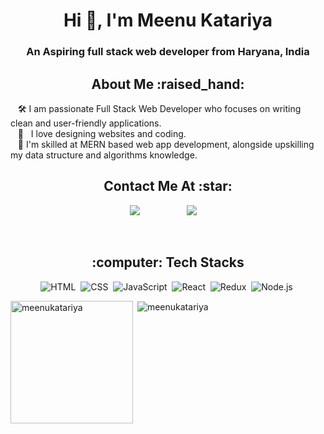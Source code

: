 <h1 align="center">Hi 👋, I'm Meenu Katariya</h1>
<h3 align="center">An Aspiring full stack web developer from Haryana, India</h3>



<h2 align="center">About Me :raised_hand:</h2>


 &nbsp;&nbsp;&nbsp;:hammer_and_wrench: I am passionate Full Stack Web Developer who focuses on writing clean
and user-friendly applications.
<br/>
&nbsp;&nbsp;&nbsp;:heartbeat: &nbsp; I love designing websites and coding.
<br/>
&nbsp;&nbsp;&nbsp;:seedling: I'm skilled at MERN based web app development, alongside upskilling my data structure and algorithms knowledge.
<br/>


<!-- &nbsp;&nbsp;&nbsp;&nbsp;&nbsp;&nbsp;&nbsp;&nbsp;&nbsp;Portfolio: https://gayathry-portfolio.vercel.app/ -->









<h2 align="center">Contact Me At :star:</h2>

<p align="center">
   <a href="mailto:meenukatariya2330@gmail.com?subject=Olá%20Bruno%20Tacca"><img src="https://img.shields.io/badge/gmail-%23D14836.svg?&style=for-the-badge&logo=gmail&logoColor=white" /></a>&nbsp;&nbsp;&nbsp;&nbsp;&nbsp;&nbsp;&nbsp;&nbsp;
  <a /></a>&nbsp;&nbsp;&nbsp;&nbsp;
  <a/></a>&nbsp;&nbsp;&nbsp;&nbsp;
  <a href="https://linkedin.com/in/meenukatariya"><img src="https://img.shields.io/badge/linkedin-%230077B5.svg?&style=for-the-badge&logo=linkedin&logoColor=white" /></a>&nbsp;&nbsp;&nbsp;&nbsp;
 </p> 

<br/>



<h2 align="center">:computer: Tech Stacks </h2>
<div align="center">
  
  ![HTML](https://img.shields.io/badge/html5%20-%23E34F26.svg?&style=for-the-badge&logo=html5&logoColor=white)&nbsp;
  ![CSS](https://img.shields.io/badge/css3%20-%231572B6.svg?&style=for-the-badge&logo=css3&logoColor=white)&nbsp;
  ![JavaScript](https://img.shields.io/badge/javascript%20-%23323330.svg?&style=for-the-badge&logo=javascript&logoColor=%23F7DF1E)&nbsp;
  ![React](https://img.shields.io/badge/react%20-%2320232a.svg?&style=for-the-badge&logo=react&logoColor=%2361DAFB)&nbsp;
  ![Redux](https://img.shields.io/badge/redux-%23593d88.svg?&style=for-the-badge&logo=redux&logoColor=white)&nbsp;
  ![Node.js](https://img.shields.io/badge/node.js%20-%2343853D.svg?&style=for-the-badge&logo=node.js&logoColor=white)&nbsp;
<!--   ![Express.js](https://img.shields.io/badge/express.js-%23404d59.svg?style=for-the-badge&logo=express&logoColor=%2361DAFB) -->
<!--   ![MongoDB](https://img.shields.io/badge/MongoDB-%234ea94b.svg?&style=for-the-badge&logo=mongodb&logoColor=white)&nbsp; -->
<!--   ![Boot Strap](https://img.shields.io/badge/BootStrap-%234ea94b.svg?&style=for-the-badge&logo=bootstrap&logoColor=white)&nbsp; -->
 
  
</div> 





<p><img align="left" src="https://github-readme-stats.vercel.app/api/top-langs?username=meenukatariya&show_icons=true&locale=en&layout=compact" height="196" alt="meenukatariya" /></p>

<p>&nbsp;<img align="center" src="https://github-readme-stats.vercel.app/api?username=meenukatariya&show_icons=true&locale=en" alt="meenukatariya" /></p>



